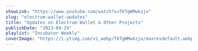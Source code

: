 ```yaml
---
showLink: "https://www.youtube.com/watch?v=TkTgWMwkzjo"
slug: "electrum-wallet-updates"
title: "Updates on Electrum Wallet & Other Projects"
publishDate: "2023-09-25"
playlist: "Incubator Weekly"
coverImage: "https://i.ytimg.com/vi_webp/TkTgWMwkzjo/maxresdefault.webp"
---
```

